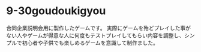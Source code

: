 # 9-30goudoukigyou
合同企業説明会用に製作したゲームです。
実際にゲームを殆どプレイした事がない人やゲームが得意な人に何度もテストプレイしてもらい内容を調整し、シンプルで初心者や子供でも楽しめるゲームを意識して制作ました。

